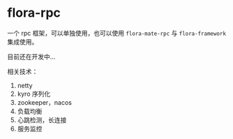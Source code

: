 # flora-rpc

一个 rpc 框架，可以单独使用，也可以使用 `flora-mate-rpc` 与 `flora-framework` 集成使用。

目前还在开发中...

相关技术：

1. netty
2. kyro 序列化
3. zookeeper，nacos
4. 负载均衡
5. 心跳检测，长连接
6. 服务监控